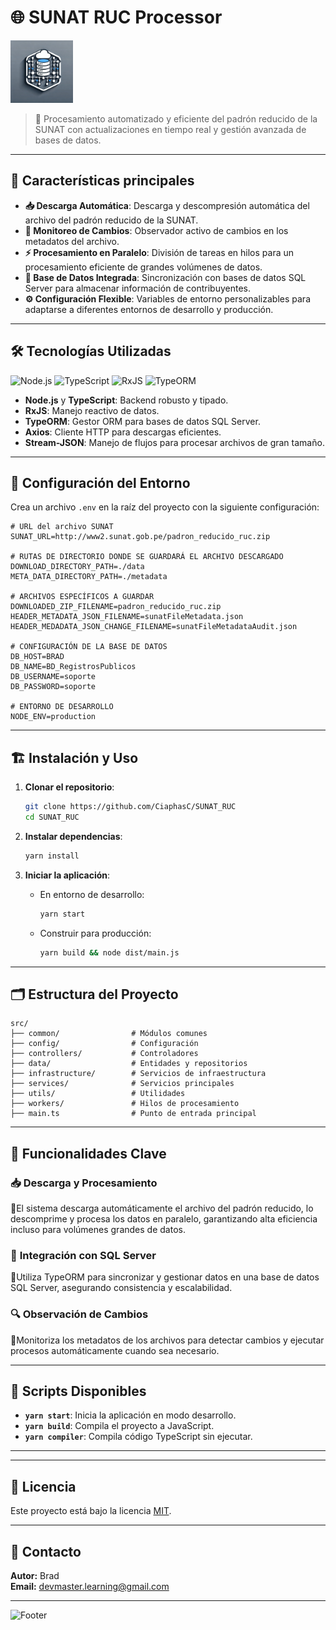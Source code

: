 # 🌐 **SUNAT RUC Processor**

<img src="assets/logo.webp" alt="Logo" width="100"/>

> 💼 Procesamiento automatizado y eficiente del padrón reducido de la SUNAT con actualizaciones en tiempo real y gestión avanzada de bases de datos.

---

## 🚀 **Características principales**

- **📥 Descarga Automática**: Descarga y descompresión automática del archivo del padrón reducido de la SUNAT.
- **🔄 Monitoreo de Cambios**: Observador activo de cambios en los metadatos del archivo.
- **⚡ Procesamiento en Paralelo**: División de tareas en hilos para un procesamiento eficiente de grandes volúmenes de datos.
- **💾 Base de Datos Integrada**: Sincronización con bases de datos SQL Server para almacenar información de contribuyentes.
- **⚙️ Configuración Flexible**: Variables de entorno personalizables para adaptarse a diferentes entornos de desarrollo y producción.

---

## 🛠 **Tecnologías Utilizadas**

![Node.js](https://img.shields.io/badge/Node.js-16.x-green?logo=node.js) ![TypeScript](https://img.shields.io/badge/TypeScript-5.x-blue?logo=typescript) ![RxJS](https://img.shields.io/badge/RxJS-7.x-red?logo=rxjs) ![TypeORM](https://img.shields.io/badge/TypeORM-0.3.x-orange)

- **Node.js** y **TypeScript**: Backend robusto y tipado.
- **RxJS**: Manejo reactivo de datos.
- **TypeORM**: Gestor ORM para bases de datos SQL Server.
- **Axios**: Cliente HTTP para descargas eficientes.
- **Stream-JSON**: Manejo de flujos para procesar archivos de gran tamaño.

---

## 🧩 **Configuración del Entorno**

Crea un archivo `.env` en la raíz del proyecto con la siguiente configuración:

```env
# URL del archivo SUNAT
SUNAT_URL=http://www2.sunat.gob.pe/padron_reducido_ruc.zip

# RUTAS DE DIRECTORIO DONDE SE GUARDARÁ EL ARCHIVO DESCARGADO
DOWNLOAD_DIRECTORY_PATH=./data
META_DATA_DIRECTORY_PATH=./metadata

# ARCHIVOS ESPECÍFICOS A GUARDAR
DOWNLOADED_ZIP_FILENAME=padron_reducido_ruc.zip
HEADER_METADATA_JSON_FILENAME=sunatFileMetadata.json
HEADER_MEDADATA_JSON_CHANGE_FILENAME=sunatFileMetadataAudit.json

# CONFIGURACIÓN DE LA BASE DE DATOS
DB_HOST=BRAD
DB_NAME=BD_RegistrosPublicos
DB_USERNAME=soporte
DB_PASSWORD=soporte

# ENTORNO DE DESARROLLO
NODE_ENV=production
```

---

## 🏗 **Instalación y Uso**

1. **Clonar el repositorio**:

   ```bash
   git clone https://github.com/CiaphasC/SUNAT_RUC
   cd SUNAT_RUC
   ```

2. **Instalar dependencias**:

   ```bash
   yarn install
   ```

3. **Iniciar la aplicación**:

   - En entorno de desarrollo:
     ```bash
     yarn start
     ```

   - Construir para producción:
     ```bash
     yarn build && node dist/main.js
     ```

---

## 🗂 **Estructura del Proyecto**

```plaintext
src/
├── common/                # Módulos comunes
├── config/                # Configuración
├── controllers/           # Controladores
├── data/                  # Entidades y repositorios
├── infrastructure/        # Servicios de infraestructura
├── services/              # Servicios principales
├── utils/                 # Utilidades
├── workers/               # Hilos de procesamiento
├── main.ts                # Punto de entrada principal
```

---

## 🌟 **Funcionalidades Clave**

### 📥 **Descarga y Procesamiento**

🚀El sistema descarga automáticamente el archivo del padrón reducido, lo descomprime y procesa los datos en paralelo, garantizando alta eficiencia incluso para volúmenes grandes de datos.

### 💾 **Integración con SQL Server**

🔗Utiliza TypeORM para sincronizar y gestionar datos en una base de datos SQL Server, asegurando consistencia y escalabilidad.

### 🔍 **Observación de Cambios**

🔄Monitoriza los metadatos de los archivos para detectar cambios y ejecutar procesos automáticamente cuando sea necesario.

---

## 📜 **Scripts Disponibles**

- **`yarn start`**: Inicia la aplicación en modo desarrollo.
- **`yarn build`**: Compila el proyecto a JavaScript.
- **`yarn compiler`**: Compila código TypeScript sin ejecutar.

---


---

## 📄 **Licencia**

Este proyecto está bajo la licencia [MIT](LICENSE).

---

## 📧 **Contacto**

**Autor:** Brad  
**Email:** devmaster.learning@gmail.com

---

![Footer](https://via.placeholder.com/728x90.png?text=Gracias+por+usar+SUNAT+RUC+Processor)

